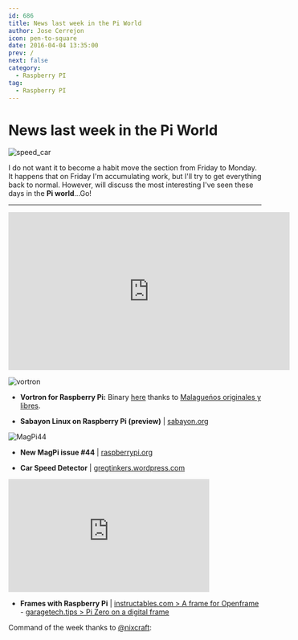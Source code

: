 ```yaml
---
id: 686
title: News last week in the Pi World
author: Jose Cerrejon
icon: pen-to-square
date: 2016-04-04 13:35:00
prev: /
next: false
category:
  - Raspberry PI
tag:
  - Raspberry PI
---
```


# News last week in the Pi World

![speed_car](/images/2016/04/speed_car.png)

I do not want it to become a habit move the section from Friday to Monday. It happens that on Friday I'm accumulating work, but I'll try to get everything back to normal. However, will discuss the most interesting I've seen these days in the **Pi world**...Go!

- - -
<iframe width="560" height="315" src="https://www.youtube.com/embed/aeWna6wTkU8?rel=0&amp;showinfo=0" frameborder="0" allowfullscreen></iframe>

![vortron](/images/2016/04/vortongame.png)

* **Vortron for Raspberry Pi:** Binary [here](https://app.box.com/s/a7ja91zvf83i3xvrotnpoqlz9o3e9702) thanks to [Malague&nacute;os originales y libres](http://malagaoriginal.blogspot.com.es/2016/03/resucitando-vorton-el-remake-de-highway.html).

* **Sabayon Linux on Raspberry Pi (preview)** | [sabayon.org](https://www.sabayon.org/latest)

![MagPi44](/images/2016/04/MagPi44.png)

* **New MagPi issue #44** | [raspberrypi.org](https://www.raspberrypi.org/magpi/issues/44/)

* **Car Speed Detector** | [gregtinkers.wordpress.com](https://gregtinkers.wordpress.com/2016/03/25/car-speed-detector/)

<iframe width="400" height="225" src="https://www.youtube.com/embed/ONaGV-oAJD4?rel=0&amp;showinfo=0" frameborder="0" allowfullscreen></iframe>

* **Frames with Raspberry Pi** | [instructables.com > A frame for Openframe](http://www.instructables.com/id/A-Frame-for-Openframe/?ALLSTEPS) - [garagetech.tips > Pi Zero on a digital frame](http://garagetech.tips/pizero-on-digital-frame/)

Command of the week thanks to [@nixcraft](https://twitter.com/nixcraft/):


